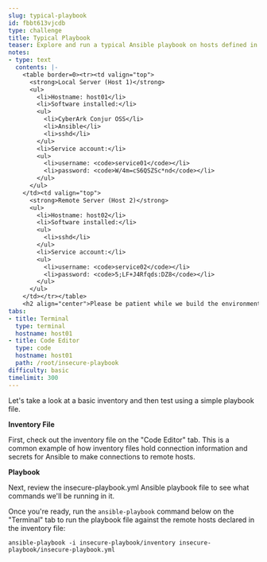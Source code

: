 ```yaml
---
slug: typical-playbook
id: fbbt613vjcdb
type: challenge
title: Typical Playbook
teaser: Explore and run a typical Ansible playbook on hosts defined in an inventory.
notes:
- type: text
  contents: |-
    <table border=0><tr><td valign="top">
      <strong>Local Server (Host 1)</strong>
      <ul>
        <li>Hostname: host01</li>
        <li>Software installed:</li>
        <ul>
          <li>CyberArk Conjur OSS</li>
          <li>Ansible</li>
          <li>sshd</li>
        </ul>
        <li>Service account:</li>
        <ul>
          <li>username: <code>service01</code></li>
          <li>password: <code>W/4m=cS6QSZSc*nd</code></li>
        </ul>
      </ul>
    </td><td valign="top">
      <strong>Remote Server (Host 2)</strong>
      <ul>
        <li>Hostname: host02</li>
        <li>Software installed:</li>
        <ul>
          <li>sshd</li>
        </ul>
        <li>Service account:</li>
        <ul>
          <li>username: <code>service02</code></li>
          <li>password: <code>5;LF+J4Rfqds:DZ8</code></li>
        </ul>
      </ul>
    </td></tr></table>
    <h2 align="center">Please be patient while we build the environment in the background...</h2>
tabs:
- title: Terminal
  type: terminal
  hostname: host01
- title: Code Editor
  type: code
  hostname: host01
  path: /root/insecure-playbook
difficulty: basic
timelimit: 300
---
```

Let's take a look at a basic inventory and then test using a simple playbook file.

**Inventory File**

First, check out the inventory file on the "Code Editor" tab. This is a common example of how inventory files hold connection information and secrets for Ansible to make connections to remote hosts.

**Playbook**

Next, review the insecure-playbook.yml Ansible playbook file to see what commands we'll be running in it.

Once you're ready, run the `ansible-playbook` command below on the "Terminal" tab to run the playbook file against the remote hosts declared in the inventory file:

```
ansible-playbook -i insecure-playbook/inventory insecure-playbook/insecure-playbook.yml
```